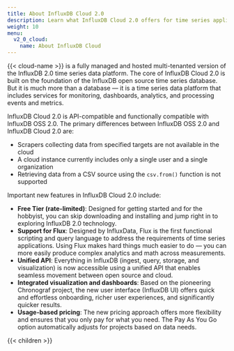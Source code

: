 ```yaml
---
title: About InfluxDB Cloud 2.0
description: Learn what InfluxDB Cloud 2.0 offers for time series applications
weight: 10
menu:
  v2_0_cloud:
    name: About InfluxDB Cloud
---
```


{{< cloud-name >}} is a fully managed and hosted multi-tenanted version of the InfluxDB 2.0 time series data platform.
The core of InfluxDB Cloud 2.0 is built on the foundation of the InfluxDB open source time series database. But it is
much more than a database — it is a time series data platform that includes services for monitoring,
dashboards, analytics, and processing events and metrics.

InfluxDB Cloud 2.0 is API-compatible and functionally compatible with InfluxDB OSS 2.0.
The primary differences between InfluxDB OSS 2.0 and InfluxDB Cloud 2.0 are:

- Scrapers collecting data from specified targets are not available in the cloud
- A cloud instance currently includes only a single user and a single organization
- Retrieving data from a CSV source using the `csv.from()` function is not supported

Important new features in InfluxDB Cloud 2.0 include:

- **Free Tier (rate-limited)**: Designed for getting started and for the hobbyist, you can skip downloading and installing and jump right in to exploring InfluxDB 2.0 technology.
- **Support for Flux**: Designed by InfluxData, Flux is the first functional scripting and query language to address the requirements of time series applications. Using Flux makes hard things much easier to do — you can more easily produce complex analytics and math across measurements.
- **Unified API**:  Everything in InfluxDB (ingest, query, storage, and visualization) is now accessible using a unified API that enables seamless movement between open source and cloud.
- **Integrated visualization and dashboards**: Based on the pioneering Chronograf project, the new user interface (InfluxDB UI) offers quick and effortless onboarding, richer user experiences, and significantly quicker results.
- **Usage-based pricing**: The new pricing approach offers more flexibility and ensures that you only pay for what you need. The Pay As You Go option automatically adjusts for projects based on data needs.

{{< children >}}
